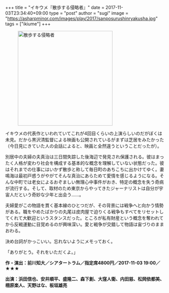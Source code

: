 +++
title = "イキウメ『散歩する侵略者』"
date = 2017-11-03T23:34:40+09:00
type = "post"
author = "sugi"
image = "https://asharpminor.com/images/play/2017/sanposurushinryakusha.jpg"
tags = ["ikiume"]
+++
<figure class="alignleft"><img src="/images/play/2017/sanposurushinryakusha.jpg" alt="散歩する侵略者" style="width: 300px !important;"></figure>

イキウメの代表作といわれていてこれが4回目くらいの上演らしいのだがぼくは未見。だから黒沢清監督による映画も公開されているがまずは芝居をみたかった（今日見にきていた人の会話によると、映画と全然違うということだったが）。

別居中の夫婦の夫真治は三日間失踪した後海辺で発見され保護される。彼はまったく人格が変わり社会を構成する基本的な概念を理解していない状態だった。彼はそれまでの仕事にはいかず散歩と称して毎日町のあちこちに出かけてゆく。妻鳴海は最初戸惑うがやがてそんな真治にあらためて愛情を感じるようになる。そんな中町では老女によるおぞましい無理心中事件がおき、特定の概念を失う奇病が流行する。そして、取材のため東京からやってきたジャーナリストは自分が宇宙人だという奇妙な少年と出会う……。

夫婦愛がこの物語を貫く基本線のひとつだが、その背景には戦争へと向かう情勢がある。職をやめたばかりの丸尾は皮肉屋で迫りくる戦争もすべてをリセットしてくれて大歓迎というスタンスだった。ところが私有財産という概念を奪われてから反戦運動に目覚めるのが興味深い。愛と戦争が交錯して物語は宙づりのままおわる。

決め台詞がかっこいい。忘れないようにメモっておく。

「ありがとう。それをいただくよ。」

**作・演出：前川知大／シアタートラム／指定席4800円／2017-11-03 19:00／★★★**

**出演：浜田信也、安井順平、盛隆二、森下創、大窪人衛、内田慈、松岡依都美、栩原楽人、天野はな、板垣雄亮**

